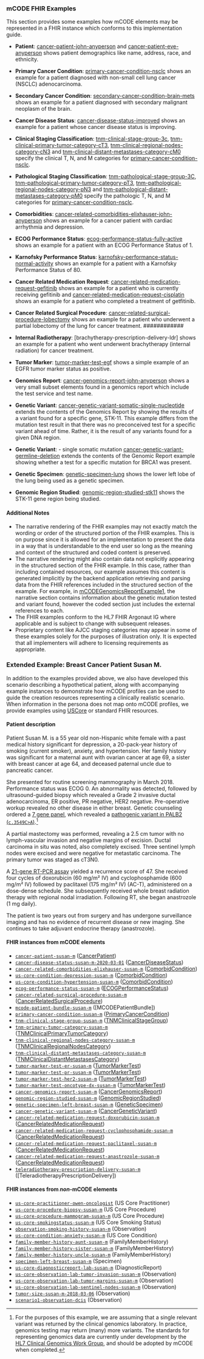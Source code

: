 ### mCODE FHIR Examples

This section provides some examples how mCODE elements may be represented in a FHIR instance which conforms to this implementation guide.

* **Patient**: <a href="Patient-cancer-patient-john-anyperson.html">cancer-patient-john-anyperson</a> and <a href="Patient-cancer-patient-eve-anyperson.html">cancer-patient-eve-anyperson</a>  shows patient demographics like name, address, race, and ethnicity.
* **Primary Cancer Condition**: <a href="Condition-primary-cancer-condition-nsclc.html">primary-cancer-condition-nsclc</a> shows an example for a patient diagnosed with non-small cell lung cancer (NSCLC) adenocarcinoma.
* **Secondary Cancer Condition**: <a href="Condition-secondary-cancer-condition-brain-mets.html">secondary-cancer-condition-brain-mets</a> shows an example for a patient diagnosed with secondary malignant neoplasm of the brain.
* **Cancer Disease Status**: <a href="Observation-cancer-disease-status-improved.html">cancer-disease-status-improved</a> shows an example for a patient whose cancer disease status is improving.
* **Clinical Staging Classification**: <a href="Observation-tnm-clinical-stage-group-3c.html">tnm-clinical-stage-group-3c</a>, <a href="Observation-tnm-clinical-primary-tumor-category-cT3.html">tnm-clinical-primary-tumor-category-cT3</a>, <a href="Observation-tnm-clinical-regional-nodes-category-cN3.html">tnm-clinical-regional-nodes-category-cN3</a> and <a href="Observation-tnm-clinical-distant-metastases-category-cM0.html">tnm-clinical-distant-metastases-category-cM0</a> specify the clinical T, N, and M categories for <a href="Condition-primary-cancer-condition-nsclc.html">primary-cancer-condition-nsclc</a>.

* **Pathological Staging Classification**: <a href="Observation-tnm-pathological-stage-group-3C.html">tnm-pathological-stage-group-3C</a>, <a href="Observation-tnm-pathological-primary-tumor-category-pT3.html">tnm-pathological-primary-tumor-category-pT3</a>, <a href="Observation-tnm-pathological-regional-nodes-category-pN3.html">tnm-pathological-regional-nodes-category-pN3</a> and <a href="Observation-tnm-pathological-distant-metastases-category-pM0.html">tnm-pathological-distant-metastases-category-pM0</a> specify the pathologic T, N, and M categories for <a href="Condition-primary-cancer-condition-nsclc.html">primary-cancer-condition-nsclc</a>.

* **Comorbidities**:  <a href="Observation-cancer-related-comorbidities-elixhauser-john-anyperson.html">cancer-related-comorbidities-elixhauser-john-anyperson</a> shows an example for a cancer patient with cardiac arrhythmia and depression.
 * **ECOG Performance Status**:  <a href="Observation-ecog-performance-status-fully-active.html">ecog-performance-status-fully-active</a> shows an example for a patient with an ECOG Performance Status of 1.
 * **Karnofsky Performance Status**: <a href="Observation-karnofsky-performance-status-normal-activity.html">karnofsky-performance-status-normal-activity</a> shows an example for a patient with a Karnofsky Performance Status of 80.
 * **Cancer Related Medication Request**: <a href="MedicationRequest-cancer-related-medication-request-gefitinib.html">cancer-related-medication-request-gefitinib</a> shows an example for a patient who is currently receiving gefitinib and <a href="MedicationRequest-cancer-related-medication-request-cisplatin.html">cancer-related-medication-request-cisplatin</a> shows an example for a patient who completed a treatment of getfitinib.
 * **Cancer Related Surgical Procedure**: <a href="Procedure-cancer-related-surgical-procedure-lobectomy.html">cancer-related-surgical-procedure-lobectomy</a> shows an example for a patient who underwent a partial lobectomy of the lung for cancer treatment.
 ############
  * **Internal Radiotherapy**: [brachytherapy-prescription-delivery-ldr]</a> shows an example for a patient who went underwent brachytherapy (internal radiation) for cancer treatment.
 * **Tumor Marker**: <a href="Observation-tumor-marker-test-egf.html">tumor-marker-test-egf</a> shows a simple example of an EGFR tumor marker status as positive.
 * **Genomics Report**: <a href="DiagnosticReport-cancer-genomics-report-john-anyperson.html">cancer-genomics-report-john-anyperson</a> shows a very small subset elements found in a genomics report which include the test service and test name.
 * **Genetic Variant**: <a href="Observation-cancer-genetic-variant-somatic-single-nucleotide.html">cancer-genetic-variant-somatic-single-nucleotide</a> extends the contents of the Genomics Report by showing the results of a variant found for a specific gene, STK-11. This example differs from the mutation test result in that there was no preconceived test for a specific variant ahead of time.  Rather, it is the result of any variants found for a given DNA region.
 * **Genetic Variant**: - single somatic mutation <a href="Observation-cancer-genetic-variant-germline-deletion.html">cancer-genetic-variant-germline-deletion</a> extends the contents of the Genomic Report example showing whether a test for a specific mutation for BRCA1 was present.
 * **Genetic Specimen**: <a href="Specimen-genetic-specimen-lung.html">genetic-specimen-lung</a> shows the lower left lobe of the lung being used as a genetic specimen.
 * **Genomic Region Studied**: <a href="Observation-genomic-region-studied-stk11.html">genomic-region-studied-stk11</a> shows the STK-11 gene region being studied.

#### Additional Notes

* The narrative rendering of the FHIR examples may not exactly match the wording or order of the structured portion of the FHIR examples. This is on purpose since it is allowed for an implementation to present the data in a way that is understandable to the end user so long as the meaning and context of the structured and coded content is preserved.
* The narrative rendering might also contain data not explicitly appearing in the structured section of the FHIR example.  In this case, rather than including contained resources, our example assumes this content is generated implicitly by the backend application retrieving and parsing data from the FHIR references included in the structured section of the example.  For example, in <a href="DiagnosticReport-cancer-genomics-report-john-anyperson.html">mCODEGenomicsReportExample1</a>, the narrative section contains information about the genetic mutation tested and variant found, however the coded section just includes the external references to each.
* The FHIR examples conform to the HL7 FHIR Argonaut IG where applicable and is subject to change with subsequent releases.
* Proprietary content like AJCC staging categories may appear in some of these examples solely for the purposes of illustration only. It is expected that all implementers will adhere to licensing requirements as appropriate.

### Extended Example: Breast Cancer Patient Susan M.

In addition to the examples provided above, we also have developed this scenario describing a hypothetical patient, along with accompanying example instances to demonstrate how mCODE profiles can be used to guide the creation resources representing a clinically realistic scenario. When information in the persona does not map onto mCODE profiles, we provide examples using [USCore](http://hl7.org/fhir/us/core/index.html) or standard FHIR resources.

#### Patient description

Patient Susan M. is a 55 year old non-Hispanic white female with a past medical history significant for depression, a 20-pack-year history of smoking (current smoker), anxiety, and hypertension. Her family history was significant for a maternal aunt with ovarian cancer at age 69, a sister with breast cancer at age 64, and deceased paternal uncle due to pancreatic cancer.

She presented for routine screening mammography in March 2018. Performance status was ECOG 0. An abnormality was detected, followed by ultrasound-guided biopsy which revealed a Grade 2 invasive ductal adenocarcinoma, ER positive, PR negative, HER2 negative. Pre-operative workup revealed no other disease in either breast. Genetic counseling ordered a [7 gene panel](https://www.invitae.com/en/physician/tests/50001/), which revealed a [pathogenic variant in PALB2 (`c.3549C>A`)](https://www.ncbi.nlm.nih.gov/clinvar/variation/128144/).[^1]

[^1]: For the purposes of this example, we are assuming that a single relevant variant was returned by the clinical genomics laboratory. In practice, genomics testing may return (many) more variants. The standards for representing genomics data are currently under development by the [HL7 Clinical Genomics Work Group](https://confluence.hl7.org/display/CGW/WorkGroup+Home), and should be adopted by mCODE when completed.

A partial mastectomy was performed, revealing a 2.5 cm tumor with no lymph-vascular invasion and negative margins of excision. Ductal carcinoma in situ was noted, also completely excised. Three sentinel lymph nodes were excised and were negative for metastatic carcinoma. The primary tumor was staged as cT3N0.

A [21-gene RT-PCR assay](https://www.oncotypeiq.com/en-US/breast-cancer/healthcare-professionals/oncotype-dx-breast-recurrence-score/about-the-test) yielded a recurrence score of 47. She received four cycles of doxorubicin (60 mg/m² IV) and cyclophosphamide (600 mg/m² IV) followed by paclitaxel (175 mg/m² IV) (AC-T), administered on a dose-dense schedule. She subsequently received whole breast radiation therapy with regional nodal irradiation. Following RT, she began anastrozole (1 mg daily).

The patient is two years out from surgery and has undergone surveillance imaging and has no evidence of recurrent disease or new imaging. She continues to take adjuvant endocrine therapy (anastrozole).

#### FHIR instances from mCODE elements

* [`cancer-patient-susan-m`](Patient-cancer-patient-susan-m.html) ([CancerPatient])
* [`cancer-disease-status-susan-m-2020-03-01`](Observation-cancer-disease-status-susan-m-2020-03-01.html) ([CancerDiseaseStatus])
* [`cancer-related-comorbidities-elixhauser-susan-m`](Observation-cancer-related-comorbidities-elixhauser-susan-m.html) ([ComorbidCondition])
* [`us-core-condition-depression-susan-m`](Condition-us-core-condition-depression-susan-m.html) ([ComorbidCondition])
* [`us-core-condition-hypertension-susan-m`](Condition-us-core-condition-hypertension-susan-m.html) ([ComorbidCondition])
* [`ecog-performance-status-susan-m`](Observation-ecog-performance-status-susan-m.html) ([ECOGPerformanceStatus])
* [`cancer-related-surgical-procedure-susan-m`](Procedure-cancer-related-surgical-procedure-susan-m.html) ([CancerRelatedSurgicalProcedure])
* [`mcode-patient-bundle-susan-m`](Bundle-mcode-patient-bundle-susan-m.html) ([MCODEPatientBundle])
* [`primary-cancer-condition-susan-m`](Condition-primary-cancer-condition-susan-m.html) ([PrimaryCancerCondition])
* [`tnm-clinical-stage-group-susan-m`](Observation-tnm-clinical-stage-group-susan-m.html) ([TNMClinicalStageGroup])
* [`tnm-primary-tumor-category-susan-m`](Observation-tnm-primary-tumor-category-susan-m.html) ([TNMClinicalPrimaryTumorCategory])
* [`tnm-clinical-regional-nodes-category-susan-m`](Observation-tnm-clinical-regional-nodes-category-susan-m.html) ([TNMClinicalRegionalNodesCategory])
* [`tnm-clinical-distant-metastases-category-susan-m`](Observation-tnm-clinical-distant-metastases-category-susan-m.html) ([TNMClinicalDistantMetastasesCategory])
* [`tumor-marker-test-er-susan-m`](Observation-tumor-marker-test-er-susan-m.html)  ([TumorMarkerTest])
* [`tumor-marker-test-pr-susan-m`](Observation-tumor-marker-test-pr-susan-m.html)  ([TumorMarkerTest])
* [`tumor-marker-test-her2-susan-m`](Observation-tumor-marker-test-her2-susan-m.html)  ([TumorMarkerTest])
* [`tumor-marker-test-oncotype-dx-susan-m`](Observation-tumor-marker-test-oncotype-dx-susan-m.html)  ([TumorMarkerTest])
* [`cancer-genomics-report-susan-m`](DiagnosticReport-cancer-genomics-report-susan-m.html) ([CancerGenomicsReport])
* [`genomic-region-studied-susan-m`](Observation-genomic-region-studied-susan-m.html) ([GenomicRegionStudied])
* [`genetic-specimen-left-breast-susan-m`](Specimen-genetic-specimen-left-breast-susan-m.html) ([GeneticSpecimen])
* [`cancer-genetic-variant-susan-m`](Observation-cancer-genetic-variant-susan-m.html) ([CancerGeneticVariant])
* [`cancer-related-medication-request-doxorubicin-susan-m`](MedicationRequest-cancer-related-medication-request-doxorubicin-susan-m.html) ([CancerRelatedMedicationRequest])
* [`cancer-related-medication-request-cyclophosphamide-susan-m`](MedicationRequest-cancer-related-medication-request-cyclophosphamide-susan-m.html) ([CancerRelatedMedicationRequest])
* [`cancer-related-medication-request-paclitaxel-susan-m`](MedicationRequest-cancer-related-medication-request-paclitaxel-susan-m.html) ([CancerRelatedMedicationRequest])
* [`cancer-related-medication-request-anastrozole-susan-m`](MedicationRequest-cancer-related-medication-request-anastrozole-susan-m.html) ([CancerRelatedMedicationRequest])
* [`teleradiotherapy-prescription-delivery-susan-m`](Procedure-teleradiotherapy-prescription-delivery-susan-m.html) ([TeleradiotherapyPrescriptionDelivery])


#### FHIR instances from _non_-mCODE elements

* [`us-core-practitioner-owen-oncologist`](Practitioner-us-core-practitioner-owen-oncologist.html) (US Core Practitioner)
* [`us-core-procedure-biopsy-susan-m`](Procedure-us-core-procedure-biopsy-susan-m.html) (US Core Procedure)
* [`us-core-procedure-mammogram-susan-m`](Procedure-us-core-procedure-mammogram-susan-m.html) (US Core Procedure)
* [`us-core-smokingstatus-susan-m`](Observation-us-core-smokingstatus-susan-m.html) (US Core Smoking Status)
* [`observation-smoking-history-susan-m`](Observation-observation-smoking-history-susan-m.html) (Observation)
* [`us-core-condition-anxiety-susan-m`](Condition-us-core-condition-anxiety-susan-m.html) (US Core Condition)
* [`family-member-history-aunt-susan-m`](FamilyMemberHistory-family-member-history-aunt-susan-m.html) (FamilyMemberHistory)
* [`family-member-history-sister-susan-m`](FamilyMemberHistory-family-member-history-sister-susan-m.html) (FamilyMemberHistory)
* [`family-member-history-uncle-susan-m`](FamilyMemberHistory-family-member-history-uncle-susan-m.html) (FamilyMemberHistory)
* [`specimen-left-breast-susan-m`](Specimen-specimen-left-breast-susan-m.html) (Specimen)
* [`us-core-diagnosticreport-lab-susan-m`](DiagnosticReport-us-core-diagnosticreport-lab-susan-m.html) (DiagnosticReport)
* [`us-core-observation-lab-tumor-invasion-susan-m`](Observation-us-core-observation-lab-tumor-invasion-susan-m.html) (Observation)
* [`us-core-observation-lab-tumor-margins-susan-m`](Observation-us-core-observation-lab-tumor-margins-susan-m.html) (Observation)
* [`us-core-observation-lab-sentinel-nodes-susan-m`](Observation-us-core-observation-lab-sentinel-nodes-susan-m.html) (Observation)
* [`tumor-size-susan-m-2018-03-06`](Observation-tumor-size-susan-m-2018-03-06.html) (Observation)
* [`scenario1-observation-dcis`](Observation-us-core-observation-lab-tumor-dcis.html) (Observation)

[CancerDiseaseStatus]: StructureDefinition-mcode-cancer-disease-status.html
[CancerGeneticVariant]: StructureDefinition-mcode-cancer-genetic-variant.html
[CancerGenomicsReport]: StructureDefinition-mcode-cancer-genomics-report.html
[CancerPatient]: StructureDefinition-mcode-cancer-patient.html
[CancerRelatedMedicationRequest]: StructureDefinition-mcode-cancer-related-medication-request.html
[CancerRelatedTeleradiotherapyPhase]: StructureDefinition-mcode-cancer-related-teleradiotherapy-phase.html
[CancerRelatedSurgicalProcedure]: StructureDefinition-mcode-cancer-related-surgical-procedure.html
[ComorbidCondition]: StructureDefinition-mcode-cancer-related-comorbidities-elixhauser.html
[ECOGPerformanceStatus]: StructureDefinition-mcode-ecog-performance-status.html
[GeneticSpecimen]: StructureDefinition-mcode-genetic-specimen.html
[GenomicRegionStudied]: StructureDefinition-mcode-genomic-region-studied.html
[PrimaryCancerCondition]: StructureDefinition-mcode-primary-cancer-condition.html
[StructureDefinition-us-core-practitioner]: http://hl7.org/fhir/us/core/STU3.1/StructureDefinition-us-core-practitioner.html
[TNMClinicalDistantMetastasesCategory]: StructureDefinition-mcode-tnm-clinical-distant-metastases-category.html
[TNMClinicalPrimaryTumorCategory]: StructureDefinition-mcode-tnm-clinical-primary-tumor-category.html
[TNMClinicalRegionalNodesCategory]: StructureDefinition-mcode-tnm-clinical-regional-nodes-category.html
[TNMClinicalStageGroup]: StructureDefinition-mcode-tnm-clinical-stage-group.html
[TumorMarkerTest]: StructureDefinition-mcode-tumor-marker-test.html
